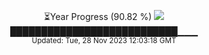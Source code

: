 <p align="center">
⏳Year Progress (90.82 %) <img src="https://file5s.ratemyserver.net/mobs/1062.gif"><br>
███████████████████████████▁▁▁ <br>
<sub>Updated: Tue, 28 Nov 2023 12:03:18 GMT</sub>
</p>

